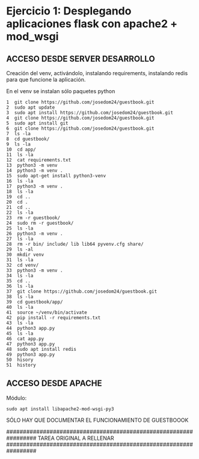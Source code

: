 # Ejercicio 1: Desplegando aplicaciones flask con apache2 + mod_wsgi

## ACCESO DESDE SERVER DESARROLLO

Creación del venv, activándolo, instalando requirements, instalando redis para que funcione la aplicación.

En el venv se instalan sólo paquetes python
```
1  git clone https://github.com/josedom24/guestbook.git
2  sudo apt update
3  sudo apt install https://github.com/josedom24/guestbook.git
4  git clone https://github.com/josedom24/guestbook.git
5  sudo apt install git
6  git clone https://github.com/josedom24/guestbook.git
7  ls -la
8  cd guestbook/
9  ls -la
10  cd app/
11  ls -la
12  cat requirements.txt
13  python3 -m venv
14  python3 -m venv .
15  sudo apt-get install python3-venv
16  ls -la
17  python3 -m venv .
18  ls -la
19  cd ..
20  cd .
21  cd ..
22  ls -la
23  rm -r guestbook/
24  sudo rm -r guestbook/
25  ls -la
26  python3 -m venv .
27  ls -la
28  rm -r bin/ include/ lib lib64 pyvenv.cfg share/
29  ls -al
30  mkdir venv
31  ls -la
32  cd venv/
33  python3 -m venv .
34  ls -la
35  cd ..
36  ls -la
37  git clone https://github.com/josedom24/guestbook.git
38  ls -la
39  cd guestbook/app/
40  ls -la
41  source ~/venv/bin/activate
42  pip install -r requirements.txt
43  ls -la
44  python3 app.py
45  ls -la
46  cat app.py
47  python3 app.py
48  sudo apt install redis
49  python3 app.py
50  hisory
51  history
```



## ACCESO DESDE APACHE
Módulo:
```
sudo apt install libapache2-mod-wsgi-py3
```



SÓLO HAY QUE DOCUMENTAR EL FUNCIONAMIENTO DE GUESTBOOOK

#################################################################
TAREA ORIGINAL A RELLENAR
#################################################################
